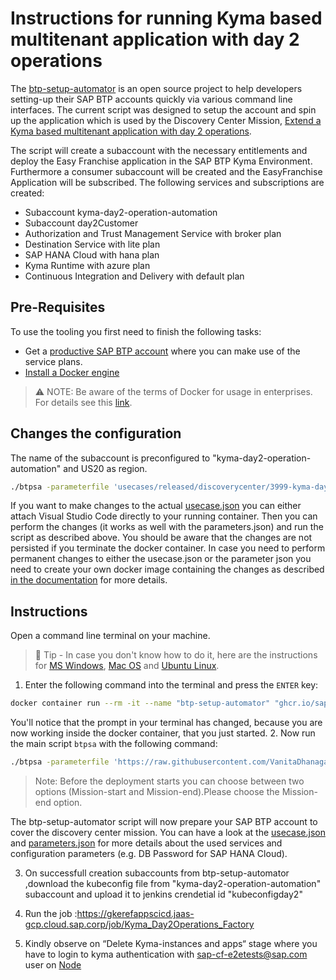 # Instructions for running Kyma based multitenant application with day 2 operations

The [btp-setup-automator](https://github.com/SAP-samples/btp-setup-automator) is an open source project to help developers setting-up their SAP BTP accounts quickly via various command line interfaces.
The current script was designed to setup the account and spin up the application which is used by the Discovery Center Mission, [Extend a Kyma based multitenant application with day 2 operations](https://discovery-center.cloud.sap/missiondetail/3999/4206/).

The script will create a subaccount with the necessary entitlements and deploy the Easy Franchise application in the SAP BTP Kyma Environment. Furthermore a consumer subaccount will be created and the EasyFranchise Application will be subscribed. The following services and subscriptions are created:

* Subaccount kyma-day2-operation-automation
* Subaccount day2Customer
* Authorization and Trust Management Service with broker plan
* Destination Service with lite plan
* SAP HANA Cloud with hana plan
* Kyma Runtime with azure plan
* Continuous Integration and Delivery with default plan


## Pre-Requisites

To use the tooling you first need to finish the following tasks:

* Get a [productive SAP BTP account](https://account.hana.ondemand.com/#/home/welcome) where you can make use of the service plans.
* [Install a Docker engine](https://docs.docker.com/desktop/)

> ⚠ NOTE: Be aware of the terms of Docker for usage in enterprises. For details see this [link](https://www.docker.com/blog/updating-product-subscriptions/).

## Changes the configuration

The name of the subaccount is preconfigured to "kyma-day2-operation-automation" and US20 as region.
```bash
./btpsa -parameterfile 'usecases/released/discoverycenter/3999-kyma-day2-operations/parameters.json' -globalaccount '<your global account subdomain as shown in the SAP BTP cockpit>' -myemail '<your email address>' -region 'region for your subaccount'
```

If you want to make changes to the actual [usecase.json](usecase.json) you can either attach Visual Studio Code directly to your running container. Then you can perform the changes (it works as well with the parameters.json) and run the script as described above. You should be aware that the changes are not persisted if you terminate the docker container. In case you need to perform permanent changes to either the usecase.json or the parameter json you need to create your own docker image containing the changes as described [in the documentation](../../../../README.md#option-2-start-docker-container-with-self-built-image) for more details.


## Instructions

Open a command line terminal on your machine.

> 📝 Tip - In case you don't know how to do it, here are the instructions for [MS Windows](https://www.wikihow.com/Open-Terminal-in-Windows), [Mac OS](https://www.wikihow.com/Open-a-Terminal-Window-in-Mac) and [Ubuntu Linux](https://www.wikihow.com/Open-a-Terminal-Window-in-Ubuntu).

1. Enter the following command into the terminal and press the `ENTER` key:

```bash
docker container run --rm -it --name "btp-setup-automator" "ghcr.io/sap-samples/btp-setup-automator:latest"
```

You'll notice that the prompt in your terminal has changed, because you are now working inside the docker container, that you just started.
2. Now run the main script `btpsa` with the following command:

```bash
./btpsa -parameterfile 'https://raw.githubusercontent.com/VanitaDhanagar/btp-setup-automator/main/usecases/released/discoverycenter/3999-kyma-day2-operations/parameters.json' -globalaccount '93951304-9109-44bc-ac3f-53c3ac8b309b' -myemail 'sap-cf-e2etests@sap.com' -mypassword 'Initial234!'
```

> Note: Before the deployment starts you can choose between two options (Mission-start and Mission-end).Please choose the Mission-end option. 

The btp-setup-automator script will now prepare your SAP BTP account to cover the discovery center mission. You can have a look at the [usecase.json](usecase.json) and [parameters.json](parameters.json) for more details about the used services and configuration parameters (e.g. DB Password for SAP HANA Cloud).

3. On successfull creation subaccounts from btp-setup-automator ,download the kubeconfig file from "kyma-day2-operation-automation" subaccount and upload it to jenkins crendetial id "kubeconfigday2"

4. Run the job :https://gkerefappscicd.jaas-gcp.cloud.sap.corp/job/Kyma_Day2Operations_Factory

5.	Kindly observe on “Delete Kyma-instances and apps“ stage where you have to login to kyma authentication with sap-cf-e2etests@sap.com user on [Node](https://gkerefappscicd.jaas-gcp.cloud.sap.corp/computer/windowskymanode/)

